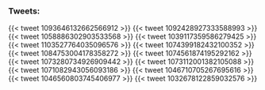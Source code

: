 ### Tweets:

{{< tweet 1093646132662566912 >}}
{{< tweet 1092428927333588993 >}}
{{< tweet 1058886302903533568 >}}
{{< tweet 1039117359586279425 >}}
{{< tweet 1103527764035096576 >}}
{{< tweet 1074399182432100352 >}}
{{< tweet 1084753004178358272 >}}
{{< tweet 1074561874195292162 >}}
{{< tweet 1073280734926909442 >}}
{{< tweet 1073112001382105088 >}}
{{< tweet 1071082943056093186 >}}
{{< tweet 1046710705267695616 >}}
{{< tweet 1046560803745406977 >}}
{{< tweet 1032678122859032576 >}}

